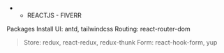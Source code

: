  - - REACTJS - FIVERR 

Packages Install
  UI: antd, tailwindcss 
  Routing: react-router-dom 
  >Store: redux, react-redux, redux-thunk 
  Form: react-hook-form, yup 
  







